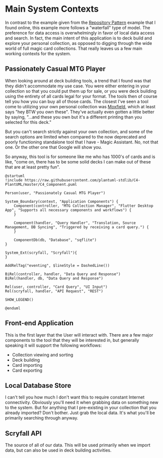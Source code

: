 # Main System Contexts
In contrast to the example given from the [Repository Pattern](https://davidserrano.io/data-layer-in-flutter-use-the-repository-pattern-to-keep-a-local-copy-of-your-api-data) example that I found online, this example more follows a "waterfall" type of model. The preference for data access is overwhelmingly in favor of local data access and search. In fact, the main intent of this application is to deck build and explore your personal collection, as opposed to digging through the wide world of full magic card collections. That really leaves us a few main working contexts for the system.

## Passionately Casual MTG Player
When looking around at deck building tools, a trend that I found was that they didn't accommodate my use case. You were either entering in your collection so that you could put them up for sale, or you were deck building using the entirety of all cards legal for your format. The tools then of course tell you how you can buy all of those cards. The closest I've seen a tool come to utilizing your own personal collection was [Moxfield](https://moxfield.com/), which at least says "hey BTW you own these". They've actually even gotten a little better by saying, "...and these you own but it's a different printing than you selected for this deck." 

But you can't search strictly against your own collection, and some of the search options are limited when compared to the now deprecated and poorly functioning standalone tool that I have - Magic Assistant. No, not that one. Or the other one that Google will show you.

So anyway, this tool is for someone like me who has 1000's of cards and is like, "come on, there has to be some solid decks I can make out of these that are at least pretty fun".

```plantuml
@startuml
!include https://raw.githubusercontent.com/plantuml-stdlib/C4-PlantUML/master/C4_Component.puml

Person(user, "Passionately Casual MTG Player")

System_Boundary(context, "Application Components") {   
    Component(controller, "MTG Collection Manager", "Flutter Desktop App", "Supports all necessary components and workflows") {
    }  
    
    Component(handler, "Query Handler", "Translation, Source Management, DB Syncing", "Triggered by receiving a card query.") {
    } 
            
    ComponentDb(db, "Database", "sqflite")
}

System_Ext(scryfall, "Scryfall"){
}

AddRelTag("eventing", $lineStyle = DashedLine())

BiRel(controller, handler, "Data Query and Response")
BiRel(handler, db, "Data Query and Response")

Rel(user, controller, "Card Query", "UI Input")
Rel(scryfall, handler, "API Request", "REST")

SHOW_LEGEND()

@enduml
```

## Front-end Application
This is the first layer that the User will interact with. There are a few major components to the tool that they will be interested in, but generally speaking it will support the following workflows:

* Collection viewing and sorting
* Deck building
* Card importing
* Card exporting

## Local Database Store
I can't tell you how much I don't want this to require constant Internet connectivity. Obviously you'll need it when grabbing data on something new to the system. But for anything that I pre-existing in your collection that you already imported? Don't bother. Just grab the local data. It's what you'll be primarily searching through anyway.

## Scryfall API
The source of all of our data. This will be used primarily when we import data, but can also be used in deck building activities.
